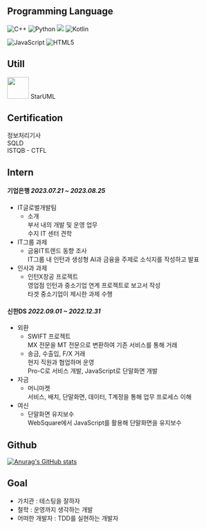 <!--
**ye-s-rin/ye-s-rin** is a ✨ _special_ ✨ repository because its `README.md` (this file) appears on your GitHub profile.

Here are some ideas to get you started:

- 🔭 I’m currently working on ...kjkjkjk
- 🌱 I’m currently learning ...
- 👯 I’m looking to collaborate on ...
- 🤔 I’m looking for help with ...
- 💬 Ask me about ...
- 📫 How to reach me: ...
- 😄 Pronouns: ...
- ⚡ Fun fact: ...
-->

## Programming Language

<img alt="C++" src ="https://img.shields.io/badge/C++-00599C.svg?&style=flat-square&logo=cplusplus&logoColor=white"/> <img alt="Python" src ="https://img.shields.io/badge/Python-3776AB.svg?&style=flat-square&logo=python&logoColor=white"/> <img src="https://img.shields.io/badge/Java-007396?style=flat-square&logo=OpenJDK&logoColor=white"/> <img alt="Kotlin" src ="https://img.shields.io/badge/Kotlin-7F52FF.svg?&style=flat-square&logo=kotlin&logoColor=white"/>

<img alt="JavaScript" src ="https://img.shields.io/badge/JavaScript-F7DF1E.svg?&style=flat-square&logo=JavaScript&logoColor=white"/> <img alt="HTML5" src ="https://img.shields.io/badge/HTML5-E34F26.svg?&style=flat-square&logo=HTML5&logoColor=white"/>

## Utill

<img src="https://github.com/ye-s-rin/ye-s-rin/assets/46209669/21f7d87b-73ea-4eb0-9ae3-80b9f3b30e65" width="50" height="50"> 
StarUML

## Certification
  
정보처리기사  
SQLD  
ISTQB - CTFL

## Intern

#### 기업은행  *2023.07.21 ~ 2023.08.25*
* IT글로벌개발팀  
  * 소개  
     부서 내의 개발 및 운영 업무  
     수지 IT 센터 견학 
* IT그룹 과제  
  * 금융IT트렌드 동향 조사  
     IT그룹 내 인턴과 생성형 AI과 금융을 주제로 소식지를 작성하고 발표  
* 인사과 과제  
  * 인턴X창공 프로젝트  
     영업점 인턴과 중소기업 연계 프로젝트로 보고서 작성  
     타겟 중소기업이 제시한 과제 수행
     
#### 신한DS  *2022.09.01 ~ 2022.12.31*
* 외환  
  * SWIFT 프로젝트  
    MX 전문을 MT 전문으로 변환하여 기존 서비스를 통해 거래  
  * 송금, 수출입, F/X 거래  
    현지 직원과 협업하며 운영  
    Pro-C로 서비스 개발, JavaScript로 단말화면 개발  
* 자금  
  * 머니마켓  
    서비스, 배치, 단말화면, 데이터, T계정을 통해 업무 프로세스 이해  
* 여신  
  * 단말화면 유지보수  
    WebSquare에서 JavaScript를 활용해 단말화면을 유지보수  

## Github

[![Anurag's GitHub stats](https://github-readme-stats.vercel.app/api?username=ye-s-rin)](https://github.com/ye-s-rin/github-readme-stats)

## Goal
- 가치관 : 테스팅을 잘하자
- 철학 : 운영까지 생각하는 개발
- 어떠한 개발자 : TDD를 실현하는 개발자

